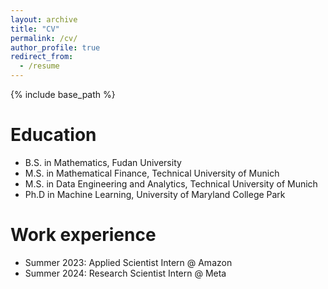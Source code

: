 ```yaml
---
layout: archive
title: "CV"
permalink: /cv/
author_profile: true
redirect_from:
  - /resume
---
```


{% include base_path %}

Education
======
* B.S. in Mathematics, Fudan University
* M.S. in Mathematical Finance, Technical University of Munich
* M.S. in Data Engineering and Analytics, Technical University of Munich
* Ph.D in Machine Learning, University of Maryland College Park

Work experience
======
* Summer 2023: Applied Scientist Intern @ Amazon
* Summer 2024: Research Scientist Intern @ Meta
